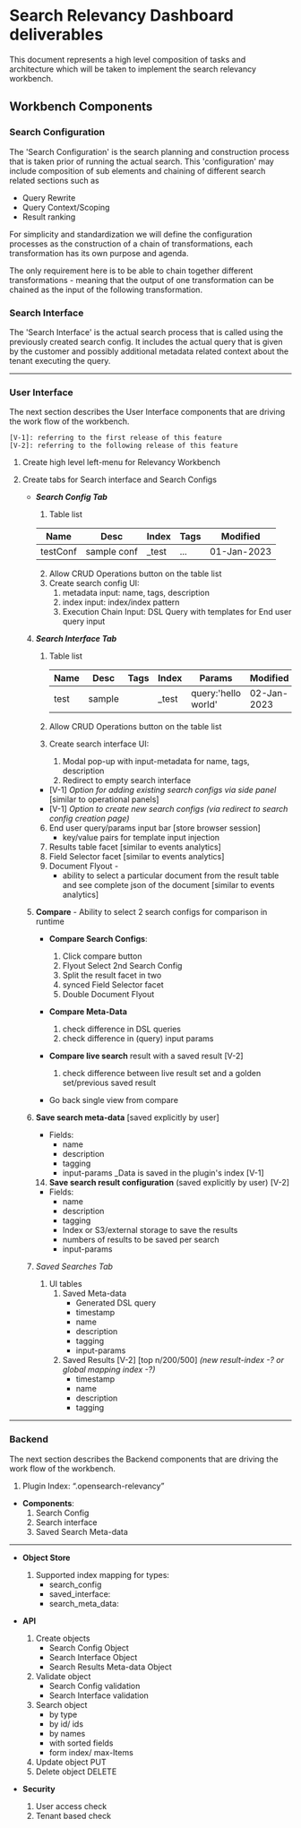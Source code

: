 # Search Relevancy Dashboard deliverables

This document represents a high level composition of tasks and architecture which will be taken to implement
the search relevancy workbench. 

##  Workbench Components

### Search Configuration
The 'Search Configuration' is the search planning and construction process that is taken prior of running the actual search.
This 'configuration' may include composition of sub elements and chaining of different search related sections such as
 - Query Rewrite 
 - Query Context/Scoping 
 - Result ranking 

For simplicity and standardization we will define the configuration processes as the construction of a chain of transformations, each transformation has its own purpose and 
agenda.

The only requirement here is to be able to chain together different transformations - meaning that the output of one transformation can be
chained as the input of the following transformation.


### Search Interface
The 'Search Interface' is the actual search process that is called using the previously created search config.
It includes the actual query that is given by the customer and possibly additional metadata related context about the tenant executing the query.

----

### User Interface
The next section describes the User Interface components that are driving the work flow of the workbench.

```text
[V-1]: referring to the first release of this feature  
[V-2]: referring to the following release of this feature  
```
   1. Create high level left-menu for Relevancy Workbench
   2. Create tabs for Search interface and Search Configs
      - ***Search Config Tab***
          1. Table list
        
        | Name  | Desc        | Index    | Tags | Modified       |
        |-------------|----------|------|----------------|--------|
        | testConf | sample conf | _test    | ...  | 01-Jan-2023    |
         
          2. Allow CRUD Operations button on the table list
          3. Create search config UI:
              1. metadata input:  name, tags, description
              2. index input:  index/index pattern
              3. Execution Chain Input: DSL Query with templates for End user query input
      
      4. ***Search Interface Tab***
          1. Table list
         
             | Name | Desc   | Tags | Index | Params              | Modified    | #Results |
             |------|--------|------|-------|---------------------|-------------|----------|
             | test | sample |      | _test | query:'hello world' | 02-Jan-2023 | 12       |
         
          3. Allow CRUD Operations button on the table list
          4. Create search interface UI:
              1. Modal pop-up with input-metadata for name, tags, description
              2. Redirect to empty search interface
          - [V-1] _Option for adding existing search configs via side panel_ [similar to operational panels]
          - [V-1] _Option to create new search configs (via redirect to search config creation page)_
          6. End user query/params input bar [store browser session]
              - key/value pairs for template input injection
          7. Results table facet [similar to events analytics]
          8. Field Selector facet [similar to events analytics]
          9. Document Flyout - 
             - ability to select a particular document from the result table and see complete json of the document [similar to events analytics]
      5. **Compare** - Ability to select 2 search configs for comparison in runtime
            
            - **Compare Search Configs**:
                 1. Click compare button
                 2. Flyout Select 2nd Search Config
                 3. Split the result facet in two
                 4. synced Field Selector facet
                 5. Double Document Flyout
          
            - **Compare Meta-Data**
                 1. check difference in DSL queries
                 2. check difference in (query) input params
            
            - **Compare live search** result with a saved result [V-2]
                 1. check difference between live result set and a golden set/previous saved result
          - Go back single view from compare
      6. **Save search meta-data** [saved explicitly by user]
         - Fields:
           - name
           - description
           - tagging
           - input-params
         _Data is saved in the plugin's index  [V-1]
         
         14. **Save search result configuration** (saved explicitly by user)  [V-2]
          - Fields:
              - name
              - description
              - tagging
              - Index or S3/external storage to save the results
              - numbers of results to be saved per search
              - input-params
      7. *Saved Searches Tab*
          1. UI tables 
              1. Saved Meta-data
                  - Generated DSL query
                  - timestamp
                  - name
                  - description
                  - tagging
                  - input-params
              2. Saved Results [V-2] [top n/200/500] _(new result-index -?  or global mapping index -?)_
                  - timestamp
                  - name
                  - description
                  - tagging
---
### Backend 
The next section describes the Backend components that are driving the work flow of the workbench.
   1. Plugin Index: “.opensearch-relevancy”
   
   - **Components**:
       1. Search Config
       2. Search interface
       3. Saved Search Meta-data
---
   - **Object Store**
       1. Supported index mapping for types:
          - search_config
          - saved_interface:
          - search_meta_data:
   - **API**
       1. Create objects 
          - Search Config Object
          - Search Interface Object
          - Search Results Meta-data Object
       2. Validate object
          - Search Config validation
          - Search Interface validation
       3. Search object 
           - by type
           - by id/ ids
           - by names
           - with sorted fields
           - form index/ max-Items
       4. Update object PUT
       5. Delete object  DELETE
     
   - **Security**
       1. User access check
       2. Tenant based check

